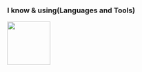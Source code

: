 ### I know & using(Languages and Tools)
<img src="https://user-images.githubusercontent.com/71884766/103862520-9bc38a80-5102-11eb-87bd-120535620eb5.png" width=100px>

<!--
**ryosuke1256/ryosuke1256** is a ✨ _special_ ✨ repository because its `README.md` (this file) appears on your GitHub profile.

Here are some ideas to get you started:

- 🔭 I’m currently working on ...
- 🌱 I’m currently learning ...
- 👯 I’m looking to collaborate on ...
- 🤔 I’m looking for help with ...
- 💬 Ask me about ...
- 📫 How to reach me: ...
- 😄 Pronouns: ...
- ⚡ Fun fact: ...
-->
